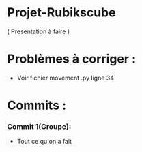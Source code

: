 # Projet-Rubikscube
( Presentation à faire )
# Problèmes à corriger :
* Voir fichier movement .py ligne 34
# Commits :
### Commit 1(Groupe):
* Tout ce qu'on a fait 
